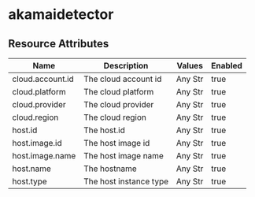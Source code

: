 [comment]: <> (Code generated by mdatagen. DO NOT EDIT.)

# akamaidetector

## Resource Attributes

| Name | Description | Values | Enabled |
| ---- | ----------- | ------ | ------- |
| cloud.account.id | The cloud account id | Any Str | true |
| cloud.platform | The cloud platform | Any Str | true |
| cloud.provider | The cloud provider | Any Str | true |
| cloud.region | The cloud region | Any Str | true |
| host.id | The host.id | Any Str | true |
| host.image.id | The host image id | Any Str | true |
| host.image.name | The host image name | Any Str | true |
| host.name | The hostname | Any Str | true |
| host.type | The host instance type | Any Str | true |
